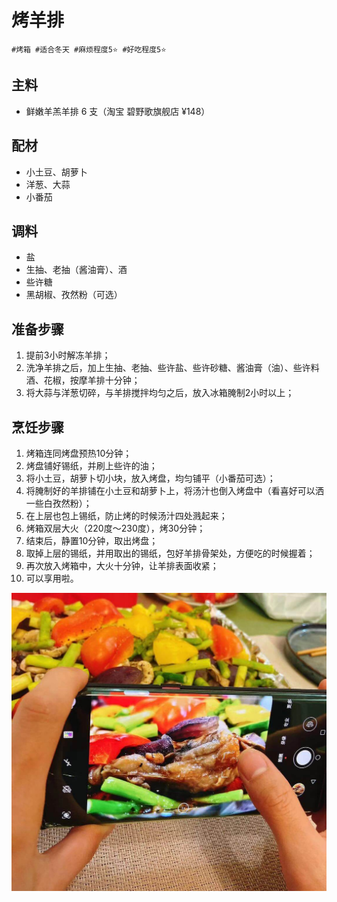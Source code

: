 # 烤羊排

```
#烤箱 #适合冬天 #麻烦程度5⭐️ #好吃程度5⭐️
```

## 主料

- 鲜嫩羊羔羊排 6 支（淘宝 碧野歌旗舰店 ¥148）

## 配材

- 小土豆、胡萝卜
- 洋葱、大蒜
- 小番茄

## 调料

- 盐
- 生抽、老抽（酱油膏）、酒
- 些许糖
- 黑胡椒、孜然粉（可选）

## 准备步骤

1. 提前3小时解冻羊排；
2. 洗净羊排之后，加上生抽、老抽、些许盐、些许砂糖、酱油膏（油）、些许料酒、花椒，按摩羊排十分钟；
3. 将大蒜与洋葱切碎，与羊排搅拌均匀之后，放入冰箱腌制2小时以上；

## 烹饪步骤

1. 烤箱连同烤盘预热10分钟；
2. 烤盘铺好锡纸，并刷上些许的油；
3. 将小土豆，胡萝卜切小块，放入烤盘，均匀铺平（小番茄可选）；
4. 将腌制好的羊排铺在小土豆和胡萝卜上，将汤汁也倒入烤盘中（看喜好可以洒一些白孜然粉）；
5. 在上层也包上锡纸，防止烤的时候汤汁四处溅起来；
6. 烤箱双层大火（220度～230度），烤30分钟；
7. 结束后，静置10分钟，取出烤盘；
8. 取掉上层的锡纸，并用取出的锡纸，包好羊排骨架处，方便吃的时候握着；
9. 再次放入烤箱中，大火十分钟，让羊排表面收紧；
10. 可以享用啦。

![](../_images/kaoyangpai.jpg ':loading=lazy')
